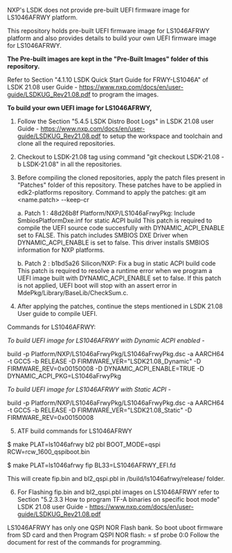NXP's LSDK does not provide pre-built UEFI firmware image for LS1046AFRWY platform.

This repository holds pre-built UEFI firmware image for LS1046AFRWY platform and also provides details to build your own UEFI firmware image for LS1046AFRWY.

**The Pre-built images are kept in the "Pre-Built Images" folder of this repository.**

Refer to Section "4.1.10 LSDK Quick Start Guide for FRWY-LS1046A" of LSDK 21.08 user Guide - https://www.nxp.com/docs/en/user-guide/LSDKUG_Rev21.08.pdf
to program the images. 

**To build your own UEFI image for LS1046AFRWY,**

1. Follow the Section "5.4.5 LSDK Distro Boot Logs" in LSDK 21.08 user Guide - https://www.nxp.com/docs/en/user-guide/LSDKUG_Rev21.08.pdf
to setup the workspace and toolchain and clone all the required repositories.

2. Checkout to LSDK-21.08 tag using command "git checkout LSDK-21.08 -b LSDK-21.08" in all the repositories.

3. Before compiling the cloned repositories, apply the patch files present in "Patches" folder of this repository.
   These patches have to be applied in edk2-platforms repository. 
   Command to apply the patches:  git am <name.patch> --keep-cr
   
   a. Patch 1 : 48d26b8f Platform/NXP/LS1046aFrwyPkg: Include SmbiosPlatformDxe.inf for static ACPI build
      This patch is required to compile the UEFI source code succesfully with DYNAMIC_ACPI_ENABLE set to FALSE. 
      This patch includes SMBIOS DXE Driver when DYNAMIC_ACPI_ENABLE is set to false. This driver installs SMBIOS information for NXP platforms.

   b. Patch 2 : b1bd5a26 Silicon/NXP: Fix a bug in static ACPI build code
      This patch is required to resolve a runtime error when we program a UEFI image built with DYNAMIC_ACPI_ENABLE set to false. 
      If this patch is not applied, UEFI boot will stop with an assert error in MdePkg/Library/BaseLib/CheckSum.c.


4. After applying the patches, continue the steps mentioned in LSDK 21.08 User guide to compile UEFI. 

Commands for LS1046AFRWY:

*To build UEFI image for LS1046AFRWY with Dynamic ACPI enabled -*

build -p Platform/NXP/LS1046aFrwyPkg/LS1046aFrwyPkg.dsc -a AARCH64 -t GCC5 -b RELEASE -D FIRMWARE_VER="LSDK21.08_Dynamic" -D FIRMWARE_REV=0x00150008 -D DYNAMIC_ACPI_ENABLE=TRUE -D DYNAMIC_ACPI_PKG=LS1046aFrwyPkg

*To build UEFI image for LS1046AFRWY with Static ACPI -*

build -p Platform/NXP/LS1046aFrwyPkg/LS1046aFrwyPkg.dsc -a AARCH64 -t GCC5 -b RELEASE -D FIRMWARE_VER="LSDK21.08_Static" -D FIRMWARE_REV=0x00150008

5. ATF build commands for LS1046AFRWY

$ make PLAT=ls1046afrwy bl2 pbl BOOT_MODE=qspi RCW=rcw_1600_qspiboot.bin

$ make PLAT=ls1046afrwy fip BL33=LS1046AFRWY_EFI.fd

This will create fip.bin and bl2_qspi.pbl in /build/ls1046afrwy/release/ folder.

6. For Flashing fip.bin and bl2_qspi.pbl images on LS1046AFRWY refer to Section "5.2.3.3 How to program TF-A binaries on specific boot mode"
LSDK 21.08 user Guide - https://www.nxp.com/docs/en/user-guide/LSDKUG_Rev21.08.pdf

LS1046AFRWY has only one QSPI NOR Flash bank. 
So boot uboot firmware from SD card and then Program QSPI NOR flash: = sf probe 0:0
Follow the document for rest of the commands for programming.
